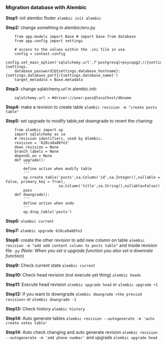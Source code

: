 ### Migration database with Alembic

**Step1:** init alembic floder `alembic init alembic`

**Step2:** change something in alembic/env.py

	 	from app.models import Base # import base from database
		from app.config import settings
		
		# access to the values within the .ini file in use.
		config = context.config 
		config.set_main_option('sqlalchemy.url',f'postgresql+psycopg2://{settings.database_username}:{settings.
		database_password}@{settings.database_hostname}:{settings.database_port}/{settings.database_name}')
		target_metadata = Base.metadata

**Step3:** change sqlalchemy.url in alembic.init:

		sqlalchemy.url = #driver://user:pass@localhost/dbname

**Step4:** make a revision to create table `alembic revision -m "create posts table"`

**Step5:** set upgrade to modify table,set downgrade to revert the chaning:

		from alembic import op
		import sqlalchemy as sa
		# revision identifiers, used by Alembic.
		revision = '628ca9a88fe3'
		down_revision = None
		branch_labels = None
		depends_on = None
		def upgrade():
		    '''
		    define action when modify table
		    '''
		    op.create_table('posts',sa.Column('id',sa.Integer(),nullable = False, primary_key = True),
		    				sa.Column('title',sa.String(),nullable=False))
		    pass
		def downgrade():
		    '''
		    define action when undo
		    '''
		    op.drop_table('posts')

**Step6:** `alembic current`

**Step7:** `alembic upgrade 628ca9a88fe3`

**Step8:** create the other revision to add new column on table `alembic revision -m "add add content column to posts table"` and inside revision file `.py` *(Note: When you set a upgrade function you also set a downrate function)*

**Step9:** Check current state `alembic current`

**Step10:** Check head revision (not execute yet thing) `alembic heads`

**Step11:** Execute head revision `alembic upgrade head` or `alembic upgrade +1`

**Step12:** If you want to downgrade `alembic downgrade <the previod revision>` or `alembic downgrade -1`

**Step13:** Check history `alembic history`

**Step14:** Auto generate tables `alembic revision --autogenerate -m 'auto create votes table'`

**Step14:** Auto check changing and auto generate revision `alembic revision --autogenerate -m 'add phone number'` and upgrade `alembic upgrade head`